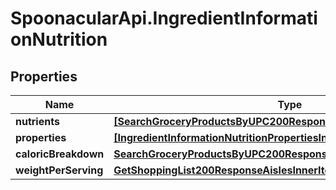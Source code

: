 # SpoonacularApi.IngredientInformationNutrition

## Properties

Name | Type | Description | Notes
------------ | ------------- | ------------- | -------------
**nutrients** | [**[SearchGroceryProductsByUPC200ResponseNutritionNutrientsInner]**](SearchGroceryProductsByUPC200ResponseNutritionNutrientsInner.md) |  | 
**properties** | [**[IngredientInformationNutritionPropertiesInner]**](IngredientInformationNutritionPropertiesInner.md) |  | 
**caloricBreakdown** | [**SearchGroceryProductsByUPC200ResponseNutritionCaloricBreakdown**](SearchGroceryProductsByUPC200ResponseNutritionCaloricBreakdown.md) |  | 
**weightPerServing** | [**GetShoppingList200ResponseAislesInnerItemsInnerMeasuresOriginal**](GetShoppingList200ResponseAislesInnerItemsInnerMeasuresOriginal.md) |  | 



